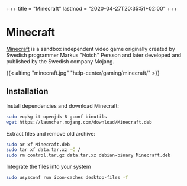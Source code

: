 +++
title = "Minecraft"
lastmod = "2020-04-27T20:35:51+02:00"
+++
# Minecraft

[Minecraft](https://minecraft.net) is a sandbox independent video game originally created by Swedish programmer Markus "Notch" Persson and later developed and published by the Swedish company Mojang.

{{< altimg "minecraft.jpg" "help-center/gaming/minecraft/" >}}

## Installation

Install dependencies and download Minecraft:

``` bash
sudo eopkg it openjdk-8 gconf binutils
wget https://launcher.mojang.com/download/Minecraft.deb
```

Extract files and remove old archive:
``` bash
sudo ar xf Minecraft.deb
sudo tar xf data.tar.xz -C /
sudo rm control.tar.gz data.tar.xz debian-binary Minecraft.deb
```

Integrate the files into your system
``` bash
sudo usysconf run icon-caches desktop-files -f
```
